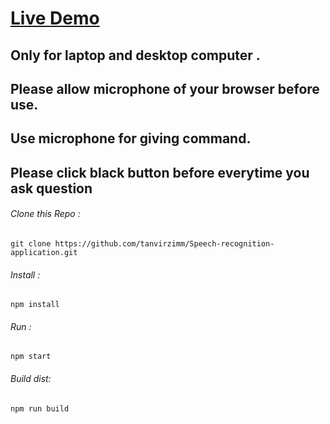 # [Live Demo](https://wizardly-edison-505424.netlify.com)

## Only for laptop and desktop computer .
## Please allow microphone of your browser before use.
## Use microphone for giving command.
## Please click black button before everytime you ask question

###### Clone this Repo :
```shell
git clone https://github.com/tanvirzimm/Speech-recognition-application.git
```
###### Install :
```shell
npm install
```

###### Run :
```shell
npm start
```
###### Build dist:
```shell
npm run build
```

